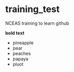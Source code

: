 # training_test
NCEAS training to learn github

**bold text**

- pineapple
- pear
- peaches
- papaya
- pluot
